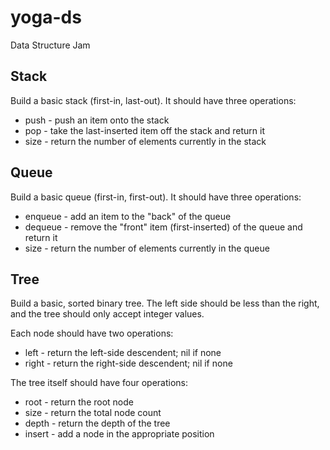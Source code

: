 # yoga-ds
Data Structure Jam

## Stack

Build a basic stack (first-in, last-out). It should have three operations:

 * push - push an item onto the stack
 * pop - take the last-inserted item off the stack and return it
 * size - return the number of elements currently in the stack

## Queue

Build a basic queue (first-in, first-out). It should have three operations:

 * enqueue - add an item to the "back" of the queue
 * dequeue - remove the "front" item (first-inserted) of the queue and return it
 * size - return the number of elements currently in the queue

## Tree

Build a basic, sorted binary tree. The left side should be less than the right,
and the tree should only accept integer values.

Each node should have two operations:

 * left - return the left-side descendent; nil if none
 * right - return the right-side descendent; nil if none

The tree itself should have four operations:

 * root - return the root node
 * size - return the total node count
 * depth - return the depth of the tree
 * insert - add a node in the appropriate position
